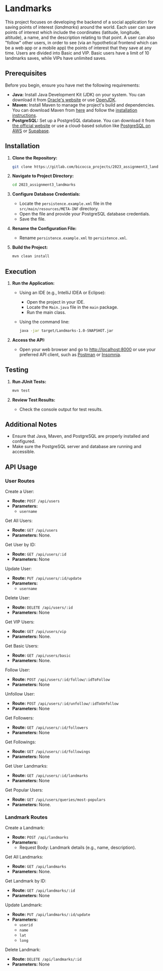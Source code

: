# Landmarks

This project focuses on developing the backend of a social application for saving points of interest (*landmarks*) around the world.
Each user can save points of interest which include the coordinates (latitude, longitude, altitude), a name, and the description relating to that point.
A user can also "follow" other users, in order to see (via an hypothetical frontend which can be a web app or a mobile app) the points of interest that they save at any time.
Users are divided into Basic and VIP. Basic users have a limit of 10 landmarks saves, while VIPs have unlimited saves.

## Prerequisites

Before you begin, ensure you have met the following requirements:

- **Java:** Install Java Development Kit (JDK) on your system. You can download it from [Oracle's website](https://www.oracle.com/java/technologies/javase-downloads.html) or use [OpenJDK](https://adoptopenjdk.net/).
- **Maven:** Install Maven to manage the project's build and dependencies. You can download Maven from [here](https://maven.apache.org/download.cgi) and follow the [installation instructions](https://maven.apache.org/install.html).
- **PostgreSQL:** Set up a PostgreSQL database. You can download it from [the official website](https://www.postgresql.org/download/) or use a cloud-based solution like [PostgreSQL on AWS](https://aws.amazon.com/rds/postgresql/) or [Supabase](https://supabase.com/).

## Installation

1. **Clone the Repository:**
    ```bash
    git clone https://gitlab.com/bicocca_projects/2023_assignment3_landmarks
    ```
   

2. **Navigate to Project Directory:**
    ```bash
    cd 2023_assignment3_landmarks
    ```

3. **Configure Database Credentials:**
    - Locate the `persistence.example.xml` file in the `src/main/resources/META-INF` directory.
    - Open the file and provide your PostgreSQL database credentials.
    - Save the file.


4. **Rename the Configuration File:**
    - Rename `persistence.example.xml` to `persistence.xml`.


5. **Build the Project:**
    ```bash
    mvn clean install
    ```

## Execution

1. **Run the Application:**
   - Using an IDE (e.g., IntelliJ IDEA or Eclipse):

      - Open the project in your IDE.
      - Locate the `Main.java` file in the `main` package.
      - Run the main class.

   - Using the command line:

      ```bash
      java -jar target/Landmarks-1.0-SNAPSHOT.jar
      ```

2. **Access the API:**
    - Open your web browser and go to [http://localhost:8000](http://localhost:8000) or use your preferred API client, such as [Postman](https://www.postman.com/) or [Insomnia](https://insomnia.rest/).

## Testing

1. **Run JUnit Tests:**
    ```bash
    mvn test
    ```

2. **Review Test Results:**
    - Check the console output for test results.

## Additional Notes

- Ensure that Java, Maven, and PostgreSQL are properly installed and configured.
- Make sure the PostgreSQL server and database are running and accessible.

## API Usage

### User Routes
Create a User:
- **Route:** `POST /api/users`
- **Parameters:**
  - `username`

Get All Users:
- **Route:** `GET /api/users`
- **Parameters:** None.

Get User by ID:
- **Route:** `GET /api/users/:id`
- **Parameters:** None

Update User:
- **Route:** `PUT /api/users/:id/update`
- **Parameters:**
   - `username`

Delete User:
- **Route:** `DELETE /api/users/:id`
- **Parameters:** None

Get VIP Users:
- **Route:** `GET /api/users/vip`
- **Parameters:** None.

Get Basic Users:
- **Route:** `GET /api/users/basic`
- **Parameters:** None.

Follow User:
- **Route:** `POST /api/users/:id/follow/:idToFollow`
- **Parameters:** None

Unfollow User:
- **Route:** `POST /api/users/:id/unfollow/:idToUnfollow`
- **Parameters:** None

Get Followers:
- **Route:** `GET /api/users/:id/followers`
- **Parameters:** None

Get Followings:
- **Route:** `GET /api/users/:id/followings`
- **Parameters:** None

Get User Landmarks:
- **Route:** `GET /api/users/:id/landmarks`
- **Parameters:** None

Get Popular Users:
- **Route:** `GET /api/users/queries/most-populars`
- **Parameters:** None.

### Landmark Routes
Create a Landmark:
- **Route:** `POST /api/landmarks`
- **Parameters:**
   - Request Body: Landmark details (e.g., name, description).

Get All Landmarks:
- **Route:** `GET /api/landmarks`
- **Parameters:** None.

Get Landmark by ID:
- **Route:** `GET /api/landmarks/:id`
- **Parameters:** None

Update Landmark:
- **Route:** `PUT /api/landmarks/:id/update`
- **Parameters:**
   - `userid`
   - `name`
   - `lat`
   - `long`

Delete Landmark:
- **Route:** `DELETE /api/landmarks/:id`
- **Parameters:** None
